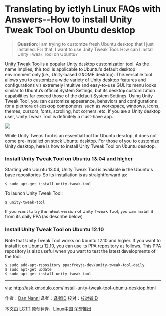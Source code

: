 Translating by ictlyh
Linux FAQs with Answers--How to install Unity Tweak Tool on Ubuntu desktop
================================================================================
> **Question**: I am trying to customize fresh Ubuntu desktop that I just installed. For that, I want to use Unity Tweak Tool. How can I install Unity Tweak Tool on Ubuntu? 

[Unity Tweak Tool][1] is a popular Unity desktop customization tool. As the name implies, this tool is applicable to Ubuntu's default desktop environment only (i.e., Unity-based GNOME desktop). This versatile tool allows you to customize a wide variety of Unity desktop features and configurations via extremely intuitive and easy-to-use GUI. Its menu looks similar to Ubuntu's official System Settings, but its desktop customization capabilities far exceed those of the default System Settings. Using Unity Tweak Tool, you can customize appearance, behaviors and configurations for a plethora of desktop components, such as workspace, windows, icons, themes, cursors, fonts, scrolling, hot corners, etc. If you are a Unity desktop user, Unity Tweak Tool is definitely a must-have app.

![](https://farm6.staticflickr.com/5463/17684020389_25dc7f0db2_b.jpg)

While Unity Tweak Tool is an essential tool for Ubuntu desktop, it does not come pre-installed on stock Ubuntu desktop. For those of you to customize Unity desktop, here is how to install Unity Tweak Tool on Ubuntu desktop.

### Install Unity Tweak Tool on Ubuntu 13.04 and higher ###

Starting with Ubuntu 13.04, Unity Tweak Tool is available in the Ubuntu's base repositories. So its installation is as straightforward as:

    $ sudo apt-get install unity-tweak-tool 

To launch Unity Tweak Tool:

    $ unity-tweak-tool 

If you want to try the latest version of Unity Tweak Tool, you can install it from its daily PPA (as describe below).

### Install Unity Tweak Tool on Ubuntu 12.10 ###

Note that Unity Tweak Tool works on Ubuntu 12.10 and higher. If you want to install it on Ubuntu 12.10, you can use its PPA repository as follows. This PPA repository is also useful when you want to test the latest developments of the tool.

    $ sudo add-apt-repository ppa:freyja-dev/unity-tweak-tool-daily
    $ sudo apt-get update
    $ sudo apt-get install unity-tweak-tool 

--------------------------------------------------------------------------------

via: http://ask.xmodulo.com/install-unity-tweak-tool-ubuntu-desktop.html

作者：[Dan Nanni][a]
译者：[译者ID](https://github.com/译者ID)
校对：[校对者ID](https://github.com/校对者ID)

本文由 [LCTT](https://github.com/LCTT/TranslateProject) 原创翻译，[Linux中国](https://linux.cn/) 荣誉推出

[a]:http://ask.xmodulo.com/author/nanni
[1]:https://launchpad.net/unity-tweak-tool